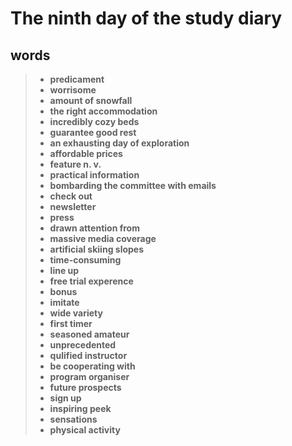 # **The ninth day of the study diary**

## **words**
>- **predicament**
>- **worrisome**
>- **amount of snowfall**
>- **the right accommodation**
>- **incredibly cozy beds**
>- **guarantee good rest**
>- **an exhausting day of exploration**
>- **affordable prices**
>- **feature n. v.**
>- **practical information**
>- **bombarding the committee with emails**
>- **check out**
>- **newsletter**
>- **press**
>- **drawn attention from**
>- **massive media coverage**
>- **artificial skiing slopes**
>- **time-consuming**
>- **line up**
>- **free trial experence**
>- **bonus**
>- **imitate**
>- **wide variety**
>- **first timer**
>- **seasoned amateur**
>- **unprecedented**
>- **qulified instructor**
>- **be cooperating with**
>- **program organiser**
>- **future prospects**
>- **sign up**
>- **inspiring peek**
>- **sensations**
>- **physical activity**
